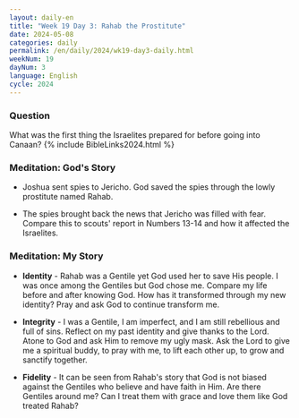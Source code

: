 ```yaml
---
layout: daily-en
title: "Week 19 Day 3: Rahab the Prostitute"
date: 2024-05-08
categories: daily
permalink: /en/daily/2024/wk19-day3-daily.html
weekNum: 19
dayNum: 3
language: English
cycle: 2024
---
```


### Question     
What was the first thing the Israelites prepared for before going into Canaan?
{% include BibleLinks2024.html %} 

### Meditation: God's Story   
+ Joshua sent spies to Jericho. God saved the spies through the lowly prostitute named Rahab. 

+ The spies brought back the news that Jericho was filled with fear. Compare this to scouts' report in Numbers 13-14 and how it affected the Israelites. 

### Meditation: My Story   
+ **Identity** - Rahab was a Gentile yet God used her to save His people. I was once among the Gentiles but God chose me. Compare my life before and after knowing God. How has it transformed through my new identity? Pray and ask God to continue transform me. 

+ **Integrity** - I was a Gentile, I am imperfect, and I am still rebellious and full of sins. Reflect on my past identity and give thanks to the Lord. Atone to God and ask Him to remove my ugly mask. Ask the Lord to give me a spiritual buddy, to pray with me, to lift each other up, to grow and sanctify together. 

+ **Fidelity** - It can be seen from Rahab's story that God is not biased against the Gentiles who believe and have faith in Him. Are there Gentiles around me? Can I treat them with grace and love them like God treated Rahab? 
